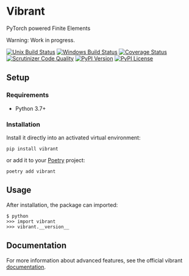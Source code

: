 # Vibrant

PyTorch powered Finite Elements

Warning: Work in progress.

[![Unix Build Status](https://img.shields.io/travis/gcapu/vibrant/master.svg?label=unix)](https://travis-ci.org/gcapu/vibrant)
[![Windows Build Status](https://img.shields.io/appveyor/ci/gcapu/vibrant/master.svg?label=windows)](https://ci.appveyor.com/project/gcapu/vibrant)
[![Coverage Status](https://img.shields.io/coveralls/gcapu/vibrant/master.svg)](https://coveralls.io/r/gcapu/vibrant)
[![Scrutinizer Code Quality](https://img.shields.io/scrutinizer/g/gcapu/vibrant.svg)](https://scrutinizer-ci.com/g/gcapu/vibrant/?branch=master)
[![PyPI Version](https://img.shields.io/pypi/v/vibrant.svg)](https://pypi.org/project/vibrant)
[![PyPI License](https://img.shields.io/pypi/l/vibrant.svg)](https://pypi.org/project/vibrant)

## Setup

### Requirements

* Python 3.7+

### Installation

Install it directly into an activated virtual environment:

```text
pip install vibrant
```

or add it to your [Poetry](https://poetry.eustace.io/) project:

```text
poetry add vibrant
```

## Usage

After installation, the package can imported:

```text
$ python
>>> import vibrant
>>> vibrant.__version__
```

## Documentation

For more information about advanced features, see the official vibrant [documentation](https://gcapu.github.io/).

